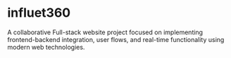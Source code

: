 # influet360
A collaborative Full-stack website project focused on implementing frontend-backend integration, user flows, and real-time functionality using modern web technologies.
